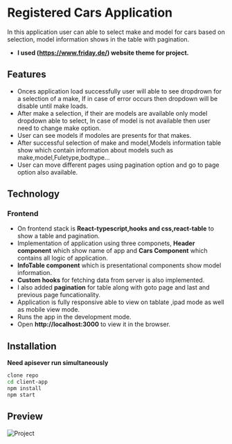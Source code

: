 # Registered Cars Application

In this application user can able to select make and model for cars based on selection, model information shows in the table with pagination.
- **I used (https://www.friday.de/) website theme for project.** 

## Features

- Onces application load successfully user will able to see dropdrown for a selection of a make, If in case of error occurs then dropdown will be disable until make 
loads.
- After make a selection, if their are models are available only model dropdown able to select, In case of model is not available then user need to change make option.
- User can see models if modoles are presents for that makes.
- After successful selection of make and model,Models information table show which contain information about models such as make,model,Fuletype,bodtype...
- User can move different pages using pagination option and go to page option also available.

## Technology

### Frontend

- On frontend stack is **React-typescript,hooks and css,react-table** to show a table and pagination.
- Implementation of application using three componets, **Header component** which show name of app and **Cars Component** which contains all logic of application.
- **InfoTable component** which is presentational components show model information.
- **Custom hooks** for fetching data from server is also implemented.
- I also added **pagination** for table along with goto page and last and previous page funcationality.
- Application is fully responsive able to view on tablate ,ipad mode as well as mobile view mode.
- Runs the app in the development mode.
- Open **http://localhost:3000** to view it in the browser.

## Installation
 **Need apisever run simultaneously**
```sh
clone repo
cd client-app
npm install
npm start
```

## Preview

![Project](https://media.giphy.com/media/7OMmzm28wvVMrNkuvf/giphy.gif?cid=790b76113ee0df2bc9aaabfb08089d22f81823ddf082dfd2&rid=giphy.gif&ct=g)
